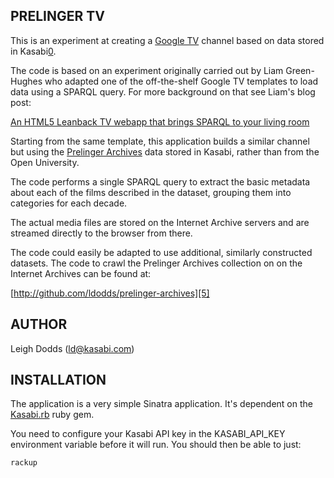 PRELINGER TV
---------

This is an experiment at creating a [Google TV][4] channel based on data stored in Kasabi[0].

The code is based on an experiment originally carried out by Liam Green-Hughes who adapted one 
of the off-the-shelf Google TV templates to load data using a SPARQL query. For more background on 
that see Liam's blog post:

[An HTML5 Leanback TV webapp that brings SPARQL to your living room][1]

Starting from the same template, this application builds a similar channel but using 
the [Prelinger Archives][2] data stored in Kasabi, rather than from the Open University. 

The code performs a single SPARQL query to extract the basic metadata about each of the films described 
in the dataset, grouping them into categories for each decade. 

The actual media files are stored on the Internet Archive servers and are streamed directly to the 
browser from there.

The code could easily be adapted to use additional, similarly constructed datasets. The code 
to crawl the Prelinger Archives collection on on the Internet Archives can be found at:

[http://github.com/ldodds/prelinger-archives][5]

AUTHOR
------

Leigh Dodds (ld@kasabi.com)

INSTALLATION
------------

The application is a very simple Sinatra application. It's dependent on the [Kasabi.rb][3] ruby gem. 

You need to configure your Kasabi API key in the KASABI_API_KEY environment variable before it 
will run. You should then be able to just:

	rackup

[0]: [http://kasabi.com]
[1]: [http://www.greenhughes.com/content/html5-leanback-tv-webapp-brings-sparql-living-room] 
[2]: [http://beta.kasabi.com/dataset/prelinger-archives]
[3]: [http://github.com/kasabi/kasabi.rb]
[4]: [http://www.google.com/tv/]
[5]: [http://github.com/ldodds/prelinger-archives]